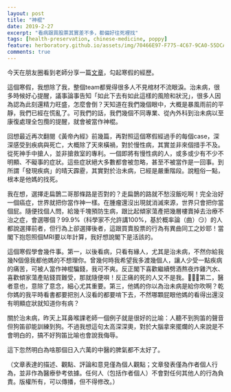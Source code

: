 ```yaml
---
layout: post
title: "神棍"
date: 2019-2-27
excerpt: "看病跟買股票其實差不多，都偏好往死裡找"
tags: [health-preservation, chinese-medicine, poppy]
feature: herboratory.github.io/assets/img/70466E97-F775-4C67-9CA0-55DCAD518292.jpeg
comments: true
---
```


今天在朋友圈看到老師分享一篇[文章](https://mp.weixin.qq.com/s/RfWVWrQK9ouVMX4SEQznxQ)，勾起寒假的經歷。

這個寒假，我想除了我，整個team都覺得很多人不見棺材不流眼淚。治未病，很多時候好心提醒，議事論事告知「如此下去有如此這樣的風險和狀況」，很多人因為認為此刻還精力旺盛，怎麼會倒？天知道在我們幾個眼中，大概是暴風雨前的平靜，我們已經在慌亂了。可我們的話，我們幾個不同專業、從內外科到治未病以至康復處理全包攬的提醒，就會被當作神棍。

回想最近再次翻閱《黃帝內經》前幾篇，再對照這個寒假經過手的每個case，深深感受到疾病與死亡，大概除了天來橫禍，對於慢性病，其實並非來個措手不及。從死神手中搶人，並非搶救室的專利。一個即將有慢性病的人，或多或少有不少不明顯、不礙事的症狀。這些症狀絕大多數都會被忽略，甚至不被當作是一回事。到所謂「發現疾病」的晴天霹靂，其實對於治未病，已經是嚴重階段。說粗俗一點，根本是他媽的找死。

我在想，選擇走扁鵲二哥那條路是否對的？走扁鵲的路就不愁沒飯吃啊！完全治好一個癌症，世界就把你當作神一樣。在腫瘤還沒出現就消滅來源，世界只會把你當個屁。隨便找個人問，給幾千塊預防生病，跟比起傾家蕩產把幾層樓賣掉去治療不治之症，會選哪個？99.9%（科學家不允許講100%，基於概率論（曲）😏）的人都說選擇前者，但行為上卻選擇後者，這跟買賣股票的行為有異曲同工之妙耶！當閣下抱怨照個MRI要以年計算，我好想說閣下是活該的。

這個寒假學會幾件事。第一，以後看病，只看有緣人，尤其是治未病，不然你給我幾N個億我都他媽的不想理你。曾幾何時我希望我多渡幾個人，讓人少受一點疾病的痛苦，可被人當作神棍騙錢，我可不爽。反正閣下喜歡繼續劈酒熬夜炸雞汽水、喜歡傾家蕩產貼錢買難受，那就隨便唄！反正痛的死的人又不是我。🤷🏻‍♀️第二，醫者意也，意除了意念，細心尤其重要。第三，他媽的你以為治未病是給你吹啊？乾你媽的我平時看書都要把別人沒看的都要啃下去，不然哪顆屁眼他媽的看得出還沒有明顯症狀就知道你有病？

關於治未病，昨天上耳鼻喉課老師一個例子就是很好的比喻：人聽不到狗笛的聲音但狗笛卻能訓練到狗。不過我想這句太高深深奧，對於大腦拿來擺爛的人來說是不會明白的，搞不好狗笛比喻也會說我侮辱。

這下忽然明白為啥那個日入六萬的中醫的脾氣都不太好了。

（文章表達的描述、觀點、評論和意見僅為個人觀點；文章發表僅為作者個人行為，並非作為醫療參考依據。任何人（包括作者個人）不會對任何其他人的行為負責。版權所有，可以傳播，但不得修改。）
